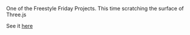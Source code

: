 One of the Freestyle Friday Projects.
This time scratching the surface of Three.js

See it [here](https://tuskerette.github.io/nowAddTheHamster/)
